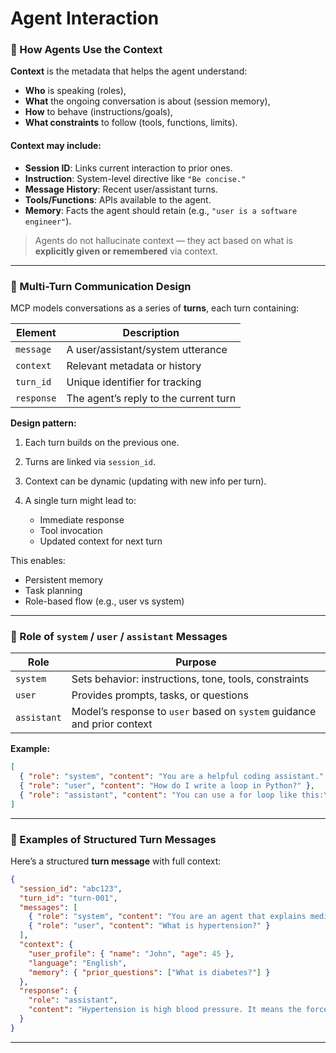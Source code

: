 ﻿# Agent Interaction

### 🔹 How Agents Use the Context

**Context** is the metadata that helps the agent understand:

* **Who** is speaking (roles),
* **What** the ongoing conversation is about (session memory),
* **How** to behave (instructions/goals),
* **What constraints** to follow (tools, functions, limits).

#### Context may include:

* **Session ID**: Links current interaction to prior ones.
* **Instruction**: System-level directive like `"Be concise."`
* **Message History**: Recent user/assistant turns.
* **Tools/Functions**: APIs available to the agent.
* **Memory**: Facts the agent should retain (e.g., `"user is a software engineer"`).

> Agents do not hallucinate context — they act based on what is **explicitly given or remembered** via context.

---

### 🔹 Multi-Turn Communication Design

MCP models conversations as a series of **turns**, each turn containing:

| Element    | Description                           |
| ---------- | ------------------------------------- |
| `message`  | A user/assistant/system utterance     |
| `context`  | Relevant metadata or history          |
| `turn_id`  | Unique identifier for tracking        |
| `response` | The agent’s reply to the current turn |

**Design pattern:**

1. Each turn builds on the previous one.
2. Turns are linked via `session_id`.
3. Context can be dynamic (updating with new info per turn).
4. A single turn might lead to:

   * Immediate response
   * Tool invocation
   * Updated context for next turn

This enables:

* Persistent memory
* Task planning
* Role-based flow (e.g., user vs system)

---

### 🔹 Role of `system` / `user` / `assistant` Messages

| Role        | Purpose                                                                 |
| ----------- | ----------------------------------------------------------------------- |
| `system`    | Sets behavior: instructions, tone, tools, constraints                   |
| `user`      | Provides prompts, tasks, or questions                                   |
| `assistant` | Model’s response to `user` based on `system` guidance and prior context |

**Example:**

```json
[
  { "role": "system", "content": "You are a helpful coding assistant." },
  { "role": "user", "content": "How do I write a loop in Python?" },
  { "role": "assistant", "content": "You can use a for loop like this:\nfor i in range(5): print(i)" }
]
```

---

### 🔹 Examples of Structured Turn Messages

Here’s a structured **turn message** with full context:

```json
{
  "session_id": "abc123",
  "turn_id": "turn-001",
  "messages": [
    { "role": "system", "content": "You are an agent that explains medical terms simply." },
    { "role": "user", "content": "What is hypertension?" }
  ],
  "context": {
    "user_profile": { "name": "John", "age": 45 },
    "language": "English",
    "memory": { "prior_questions": ["What is diabetes?"] }
  },
  "response": {
    "role": "assistant",
    "content": "Hypertension is high blood pressure. It means the force of blood pushing against your arteries is too high."
  }
}
```

---
